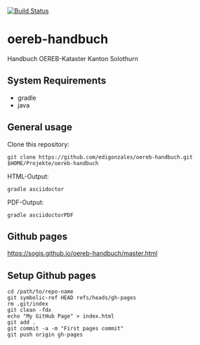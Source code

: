 [![Build Status](https://travis-ci.org/sogis/oereb-handbuch.svg?branch=master)](https://travis-ci.org/sogis/oereb-handbuch)
# oereb-handbuch
Handbuch OEREB-Kataster Kanton Solothurn

## System Requirements

* gradle
* java

## General usage

Clone this repository:

```
git clone https://github.com/edigonzales/oereb-handbuch.git $HOME/Projekte/oereb-handbuch
```

HTML-Output:
```
gradle asciidoctor
```

PDF-Output:
```
gradle asciidoctorPDF
```

## Github pages

https://sogis.github.io/oereb-handbuch/master.html

## Setup Github pages

```
cd /path/to/repo-name
git symbolic-ref HEAD refs/heads/gh-pages
rm .git/index
git clean -fdx
echo "My GitHub Page" > index.html
git add .
git commit -a -m "First pages commit"
git push origin gh-pages
```